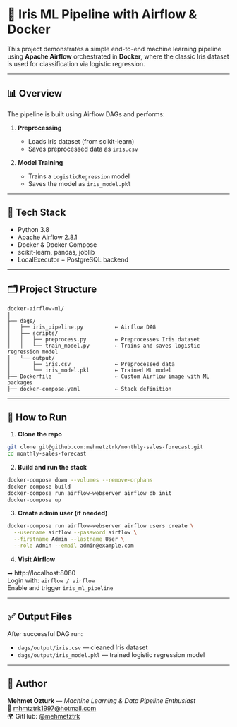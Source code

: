 # 🧠 Iris ML Pipeline with Airflow & Docker

This project demonstrates a simple end-to-end machine learning pipeline using **Apache Airflow** orchestrated in **Docker**, where the classic Iris dataset is used for classification via logistic regression.

---

## 📊 Overview

The pipeline is built using Airflow DAGs and performs:

1. **Preprocessing**  
   - Loads Iris dataset (from scikit-learn)  
   - Saves preprocessed data as `iris.csv`

2. **Model Training**  
   - Trains a `LogisticRegression` model  
   - Saves the model as `iris_model.pkl`

---

## 🔧 Tech Stack

- Python 3.8  
- Apache Airflow 2.8.1  
- Docker & Docker Compose  
- scikit-learn, pandas, joblib  
- LocalExecutor + PostgreSQL backend

---

## 🗂️ Project Structure

```
docker-airflow-ml/
│
├── dags/
│   ├── iris_pipeline.py          ← Airflow DAG
│   ├── scripts/
│   │   ├── preprocess.py         ← Preprocesses Iris dataset
│   │   └── train_model.py        ← Trains and saves logistic regression model
│   └── output/
│       ├── iris.csv              ← Preprocessed data
│       └── iris_model.pkl        ← Trained ML model
├── Dockerfile                    ← Custom Airflow image with ML packages
├── docker-compose.yaml           ← Stack definition
```

---

## 🚀 How to Run

1. **Clone the repo**

```bash
git clone git@github.com:mehmetztrk/monthly-sales-forecast.git
cd monthly-sales-forecast
```

2. **Build and run the stack**

```bash
docker-compose down --volumes --remove-orphans
docker-compose build
docker-compose run airflow-webserver airflow db init
docker-compose up
```

3. **Create admin user (if needed)**

```bash
docker-compose run airflow-webserver airflow users create \
  --username airflow --password airflow \
  --firstname Admin --lastname User \
  --role Admin --email admin@example.com
```

4. **Visit Airflow**

➡ http://localhost:8080  
Login with: `airflow / airflow`  
Enable and trigger `iris_ml_pipeline`

---

## ✅ Output Files

After successful DAG run:
- `dags/output/iris.csv` — cleaned Iris dataset  
- `dags/output/iris_model.pkl` — trained logistic regression model

---

## 👤 Author

**Mehmet Ozturk** — _Machine Learning & Data Pipeline Enthusiast_  
📧 mhmtztrk1997@hotmail.com  
🌍 GitHub: [@mehmetztrk](https://github.com/mehmetztrk)
